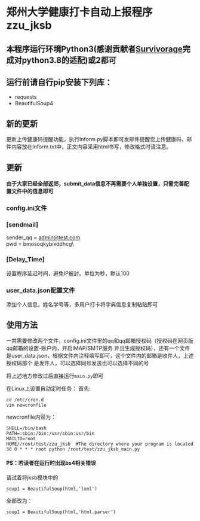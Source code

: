 # 郑州大学健康打卡自动上报程序zzu_jksb
## 本程序运行环境Python3(感谢贡献者[Survivorage](https://github.com/Survivorage)完成对python3.8的适配)或2都可
## 运行前请自行pip安装下列库：
  - requests 
  - BeautifulSoup4
## 新的更新
更新上传健康码提醒功能，执行Inform.py脚本即可发邮件提醒您上传健康码，邮件内容放在Inform.txt中，正文内容采用html书写，修改格式时请注意。
## 更新
#### 由于大家已经全部返郑，submit_data信息不再需要个人单独设置，只需完善配置文件中的信息即可
### config.ini文件
###  [sendmail]
sender_qq = admin@test.com\
pwd = bmosoqkybixddhcg\

### [Delay_Time]
设置程序延迟时间，避免IP被封。单位为秒，默认100

### user_data.json配置文件
添加个人信息，姓名学号等，多用户打卡将字典信息复制粘贴即可

## 使用方法
一共需要修改两个文件，config.ini文件里的qq和qq邮箱授权码（授权码在网页版qq邮箱的设置-账户内，开启IMAP/SMTP服务
并且生成授权码），还有一个文件是user_data.json，根据文件内注释填写即可，这个文件内的邮箱是收件人，上述授权码那个
是发件人，可以选择同号发送也可以选择不同的号


将上述地方修改过后直接运行``main.py``即可


在Linux上设置自动定时任务：
首先:
```
cd /etc/cron.d
vim newcronfile
```
newcronfile内容为：
```
SHELL=/bin/bash
PATH=:sbin:/bin:/usr/sbin:usr/bin
MAILTO=root
HOME//root/test/zzu_jksb  #The directory where your program is located
30 0 * * * root python /root/test/zzu_jksb_main.py
```

#### PS：若读者在运行时出现bs4相关错误
请试着将jksb模块中的
```
soup1 = BeautifulSoup(html,'lxml')
```
全部改为：
```
soup1 = BeautifulSoup(html,'html.parser')
```

